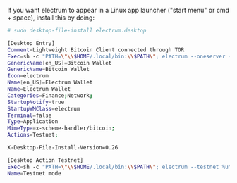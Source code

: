 If you want electrum to appear in a Linux app launcher ("start menu" or cmd + space), install this by doing:
```bash
# sudo desktop-file-install electrum.desktop
```

```bash
[Desktop Entry]
Comment=Lightweight Bitcoin Client connected through TOR
Exec=sh -c "PATH=\"\\$HOME/.local/bin:\\$PATH\"; electrum --oneserver --server 5lqeiwxhvec332cwhspcvasj3of3gk3brn5ldiotivwnei3zyrjxc5yd.onion:50002:s --proxy socks5:127.0.0.1:9050"
GenericName[en_US]=Bitcoin Wallet
GenericName=Bitcoin Wallet
Icon=electrum
Name[en_US]=Electrum Wallet
Name=Electrum Wallet
Categories=Finance;Network;
StartupNotify=true
StartupWMClass=electrum
Terminal=false
Type=Application
MimeType=x-scheme-handler/bitcoin;
Actions=Testnet;

X-Desktop-File-Install-Version=0.26

[Desktop Action Testnet]
Exec=sh -c "PATH=\"\\$HOME/.local/bin:\\$PATH\"; electrum --testnet %u"
Name=Testnet mode
```